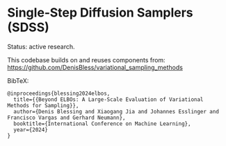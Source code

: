 # Single‑Step Diffusion Samplers (SDSS)

Status: active research.

This codebase builds on and reuses components from: https://github.com/DenisBless/variational_sampling_methods

BibTeX:
```
@inproceedings{blessing2024elbos,
  title={{Beyond ELBOs: A Large-Scale Evaluation of Variational Methods for Sampling}}, 
  author={Denis Blessing and Xiaogang Jia and Johannes Esslinger and Francisco Vargas and Gerhard Neumann},
  booktitle={International Conference on Machine Learning},
  year={2024}
}
```